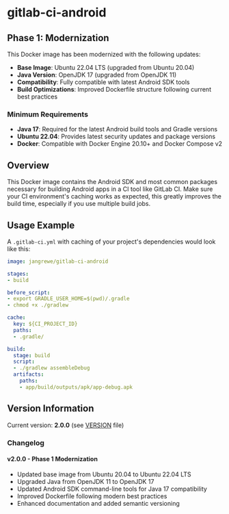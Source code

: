 # gitlab-ci-android

## Phase 1: Modernization

This Docker image has been modernized with the following updates:

- **Base Image**: Ubuntu 22.04 LTS (upgraded from Ubuntu 20.04)
- **Java Version**: OpenJDK 17 (upgraded from OpenJDK 11)
- **Compatibility**: Fully compatible with latest Android SDK tools
- **Build Optimizations**: Improved Dockerfile structure following current best practices

### Minimum Requirements

- **Java 17**: Required for the latest Android build tools and Gradle versions
- **Ubuntu 22.04**: Provides latest security updates and package versions
- **Docker**: Compatible with Docker Engine 20.10+ and Docker Compose v2

## Overview

This Docker image contains the Android SDK and most common packages necessary for building Android apps in a CI tool like GitLab CI. Make sure your CI environment's caching works as expected, this greatly improves the build time, especially if you use multiple build jobs.

## Usage Example

A `.gitlab-ci.yml` with caching of your project's dependencies would look like this:

```yaml
image: jangrewe/gitlab-ci-android

stages:
- build

before_script:
- export GRADLE_USER_HOME=$(pwd)/.gradle
- chmod +x ./gradlew

cache:
  key: ${CI_PROJECT_ID}
  paths:
  - .gradle/

build:
  stage: build
  script:
  - ./gradlew assembleDebug
  artifacts:
    paths:
    - app/build/outputs/apk/app-debug.apk
```

## Version Information

Current version: **2.0.0** (see [VERSION](VERSION) file)

### Changelog

#### v2.0.0 - Phase 1 Modernization
- Updated base image from Ubuntu 20.04 to Ubuntu 22.04 LTS
- Upgraded Java from OpenJDK 11 to OpenJDK 17
- Updated Android SDK command-line tools for Java 17 compatibility
- Improved Dockerfile following modern best practices
- Enhanced documentation and added semantic versioning
